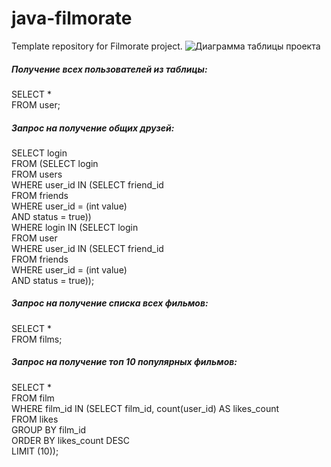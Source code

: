 # java-filmorate
Template repository for Filmorate project.
![Диаграмма таблицы проекта](https://github.com/Vkurse/-java-filmorate/blob/main/Untitled.png)
##### _Получение всех пользователей из таблицы:_
SELECT * <br/>
FROM user;

##### _Запрос на получение общих друзей:_
SELECT login <br/>
FROM (SELECT login<br/>
FROM users<br/>
WHERE user_id IN (SELECT friend_id<br/>
FROM friends<br/>
WHERE user_id = (int value)<br/> 
AND status = true))<br/>
WHERE login IN (SELECT login<br/>
FROM user<br/>
WHERE user_id IN (SELECT friend_id<br/>
FROM friends<br/>
WHERE user_id = (int value)<br/>
AND status = true));

##### _Запрос на получение списка всех фильмов:_
SELECT *<br/>
FROM films;
##### _Запрос на получение топ 10 популярных фильмов:_
SELECT *<br/>
FROM film<br/>
WHERE film_id IN (SELECT film_id, count(user_id) AS likes_count<br/>
FROM likes<br/>
GROUP BY film_id<br/>
ORDER BY likes_count DESC<br/>
LIMIT (10));
